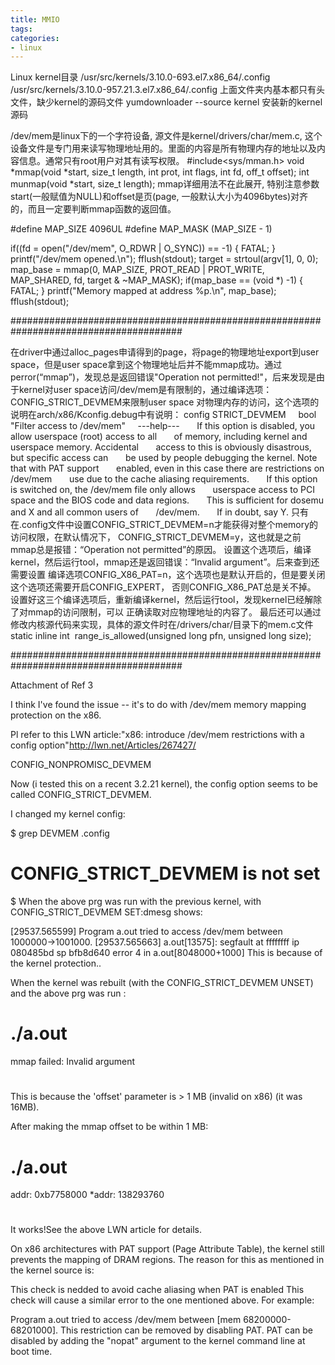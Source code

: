 ```yaml
---
title: MMIO
tags: 
categories:
- linux
---
```

Linux kernel目录
/usr/src/kernels/3.10.0-693.el7.x86_64/.config
/usr/src/kernels/3.10.0-957.21.3.el7.x86_64/.config
上面文件夹内基本都只有头文件，缺少kernel的源码文件
yumdownloader --source kernel  安装新的kernel源码

/dev/mem是linux下的一个字符设备, 源文件是kernel/drivers/char/mem.c, 这个设备文件是专门用来读写物理地址用的。里面的内容是所有物理内存的地址以及内容信息。通常只有root用户对其有读写权限。
#include<sys/mman.h>
void *mmap(void *start, size_t length, int prot, int flags,
           int fd, off_t offset);
int munmap(void *start, size_t length);
mmap详细用法不在此展开, 特别注意参数start(一般赋值为NULL)和offset是页(page, 一般默认大小为4096bytes)对齐的，而且一定要判断mmap函数的返回值。

#define MAP_SIZE 4096UL
#define MAP_MASK (MAP_SIZE - 1)

if((fd = open("/dev/mem", O_RDWR | O_SYNC)) == -1)
{
	FATAL;
}
printf("/dev/mem opened.\n"); 
fflush(stdout);
target = strtoul(argv[1], 0, 0);
map_base = mmap(0, MAP_SIZE, PROT_READ | PROT_WRITE, MAP_SHARED, fd, target & ~MAP_MASK);
    if(map_base == (void *) -1)
	{
		FATAL;
	}
    printf("Memory mapped at address %p.\n", map_base); 
    fflush(stdout);


#######################################################################################

在driver中通过alloc_pages申请得到的page，将page的物理地址export到user space，但是user space拿到这个物理地址后并不能mmap成功。通过perror(“mmap”)，发现总是返回错误"Operation not permitted!"，后来发现是由于kernel对user space访问/dev/mem是有限制的，通过编译选项：CONFIG_STRICT_DEVMEM来限制user space 对物理内存的访问，这个选项的说明在arch/x86/Kconfig.debug中有说明：
config STRICT_DEVMEM
    bool "Filter access to /dev/mem"
    ---help---
      If this option is disabled, you allow userspace (root) access to all
      of memory, including kernel and userspace memory. Accidental
      access to this is obviously disastrous, but specific access can
      be used by people debugging the kernel. Note that with PAT support
      enabled, even in this case there are restrictions on /dev/mem
      use due to the cache aliasing requirements.
      If this option is switched on, the /dev/mem file only allows
      userspace access to PCI space and the BIOS code and data regions.
      This is sufficient for dosemu and X and all common users of
      /dev/mem.
      If in doubt, say Y.
只有在.config文件中设置CONFIG_STRICT_DEVMEM=n才能获得对整个memory的访问权限，在默认情况下，
CONFIG_STRICT_DEVMEM=y，这也就是之前mmap总是报错：“Operation not permitted”的原因。
设置这个选项后，编译kernel，然后运行tool，mmap还是返回错误：“Invalid argument”。后来查到还需要设置
编译选项CONFIG_X86_PAT=n，这个选项也是默认开启的，但是要关闭这个选项还需要开启CONFIG_EXPERT，
否则CONFIG_X86_PAT总是关不掉。
 
设置好这三个编译选项后，重新编译kernel，然后运行tool，发现kernel已经解除了对mmap的访问限制，可以
正确读取对应物理地址的内容了。
最后还可以通过修改内核源代码来实现，具体的源文件时在/drivers/char/目录下的mem.c文件
static inline int  range_is_allowed(unsigned long pfn, unsigned long size);


#######################################################################################

Attachment of Ref 3

I think I've found the issue -- it's to do with /dev/mem memory mapping protection on the x86.

Pl refer to this LWN article:"x86: introduce /dev/mem restrictions with a config option"http://lwn.net/Articles/267427/

CONFIG_NONPROMISC_DEVMEM

Now (i tested this on a recent 3.2.21 kernel), the config option seems to be called CONFIG_STRICT_DEVMEM.

I changed my kernel config:

$ grep DEVMEM .config
# CONFIG_STRICT_DEVMEM is not set
$ 
When the above prg was run with the previous kernel, with CONFIG_STRICT_DEVMEM SET:dmesg shows:

[29537.565599] Program a.out tried to access /dev/mem between 1000000->1001000.
[29537.565663] a.out[13575]: segfault at ffffffff ip 080485bd sp bfb8d640 error 4 in a.out[8048000+1000]
This is because of the kernel protection..

When the kernel was rebuilt (with the CONFIG_STRICT_DEVMEM UNSET) and the above prg was run :

# ./a.out 
mmap failed: Invalid argument
# 
This is because the 'offset' parameter is > 1 MB (invalid on x86) (it was 16MB).

After making the mmap offset to be within 1 MB:

# ./a.out 
addr: 0xb7758000
*addr: 138293760 
# 
It works!See the above LWN article for details.

On x86 architectures with PAT support (Page Attribute Table), the kernel still prevents the mapping of DRAM regions. The reason for this as mentioned in the kernel source is:

This check is nedded to avoid cache aliasing when PAT is enabled
This check will cause a similar error to the one mentioned above. For example:

Program a.out tried to access /dev/mem between [mem 68200000-68201000].
This restriction can be removed by disabling PAT. PAT can be disabled by adding the "nopat" argument to the kernel command line at boot time.
